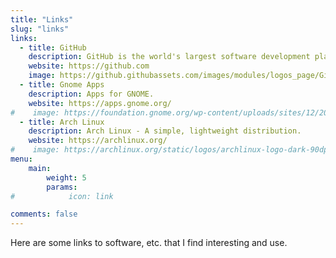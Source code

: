 ```yaml
---
title: "Links"
slug: "links"
links:
  - title: GitHub
    description: GitHub is the world's largest software development platform.
    website: https://github.com
    image: https://github.githubassets.com/images/modules/logos_page/GitHub-Mark.png
  - title: Gnome Apps
    description: Apps for GNOME.
    website: https://apps.gnome.org/
#    image: https://foundation.gnome.org/wp-content/uploads/sites/12/2021/03/gnome-logos-1.png
  - title: Arch Linux
    description: Arch Linux - A simple, lightweight distribution.
    website: https://archlinux.org/
#    image: https://archlinux.org/static/logos/archlinux-logo-dark-90dpi.ebdee92a15b3.png
menu:
    main: 
        weight: 5
        params:
#            icon: link

comments: false
---
```


Here are some links to software, etc. that I find interesting and use.